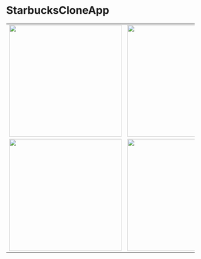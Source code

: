 # StarbucksCloneApp


<table>
  <tr>
    <td align="center">
      <img src="https://github.com/tutunamayanlar2021/StarbucksCloneApp/assets/63172521/81d76708-167b-4da0-808b-0602ba9e6fdf" width="300px">
    </td>
    <td align="center">
      <img src="https://github.com/tutunamayanlar2021/StarbucksCloneApp/assets/63172521/b5756ae9-e1f2-426b-8627-a62ccaff92ed" width="300px">
    </td>
     <td align="center">
      <img src="https://github.com/tutunamayanlar2021/StarbucksCloneApp/assets/63172521/e3f74a3f-26f8-4a7b-9b28-879aed4616a5" width="300px">
    </td>
  </tr>

   <tr>
    <td align="center">
      <img src="https://github.com/tutunamayanlar2021/StarbucksCloneApp/assets/63172521/b36d6dfa-41e8-4f35-98fb-b360fbbf46c1" width="300px">
    </td>
    <td align="center">
      <img src="https://github.com/tutunamayanlar2021/StarbucksCloneApp/assets/63172521/c09a98da-43b7-4b1f-96f6-0f1b37ba8009" width="300px">
    </td>
     <td align="center">
      <img src="https://github.com/tutunamayanlar2021/StarbucksCloneApp/assets/63172521/edb89746-a8d3-406f-92c4-fcd12d41b427" width="300px">
    </td>
  </tr>

</table>





